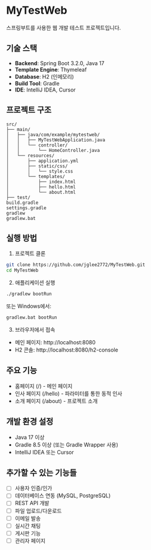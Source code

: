 # MyTestWeb

스프링부트를 사용한 웹 개발 테스트 프로젝트입니다.

## 기술 스택

- **Backend**: Spring Boot 3.2.0, Java 17
- **Template Engine**: Thymeleaf
- **Database**: H2 (인메모리)
- **Build Tool**: Gradle
- **IDE**: IntelliJ IDEA, Cursor

## 프로젝트 구조

```
src/
├── main/
│   ├── java/com/example/mytestweb/
│   │   ├── MyTestWebApplication.java
│   │   └── controller/
│   │       └── HomeController.java
│   └── resources/
│       ├── application.yml
│       ├── static/css/
│       │   └── style.css
│       └── templates/
│           ├── index.html
│           ├── hello.html
│           └── about.html
├── test/
build.gradle
settings.gradle
gradlew
gradlew.bat
```

## 실행 방법

1. 프로젝트 클론
```bash
git clone https://github.com/jglee2772/MyTestWeb.git
cd MyTestWeb
```

2. 애플리케이션 실행
```bash
./gradlew bootRun
```

또는 Windows에서:
```bash
gradlew.bat bootRun
```

3. 브라우저에서 접속
- 메인 페이지: http://localhost:8080
- H2 콘솔: http://localhost:8080/h2-console

## 주요 기능

- 홈페이지 (/) - 메인 페이지
- 인사 페이지 (/hello) - 파라미터를 통한 동적 인사
- 소개 페이지 (/about) - 프로젝트 소개

## 개발 환경 설정

- Java 17 이상
- Gradle 8.5 이상 (또는 Gradle Wrapper 사용)
- IntelliJ IDEA 또는 Cursor

## 추가할 수 있는 기능들

- [ ] 사용자 인증/인가
- [ ] 데이터베이스 연동 (MySQL, PostgreSQL)
- [ ] REST API 개발
- [ ] 파일 업로드/다운로드
- [ ] 이메일 발송
- [ ] 실시간 채팅
- [ ] 게시판 기능
- [ ] 관리자 페이지
